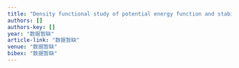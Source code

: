 ```yaml
---
title: "Density functional study of potential energy function and stability of MT1 (M= Cu, Au, Ag) molecules"
authors: []
authors-key: []
year: "数据暂缺"
article-link: "数据暂缺"
venue: "数据暂缺"
bibex: "数据暂缺"
---
```

